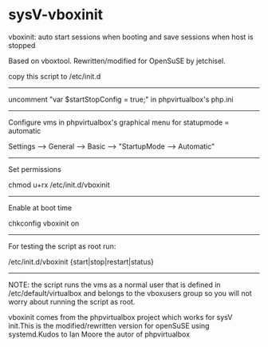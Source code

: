 sysV-vboxinit
=============



  vboxinit: auto start sessions when booting and save
   sessions when host is stopped

  Based on vboxtool. Rewritten/modified  for OpenSuSE by jetchisel.
  
 
 copy this script to /etc/init.d
 
 ----
 uncomment "var $startStopConfig = true;" in phpvirtualbox's php.ini
 
 ----
 Configure vms in phpvirtualbox's graphical menu for statupmode = automatic
 
 Settings --> General --> Basic --> "StartupMode --> Automatic"

----  
 Set permissions
 
 chmod u+rx /etc/init.d/vboxinit
 
---- 
 Enable at boot time      
 
 chkconfig vboxinit on
  
----

 For testing the script as root run:  

 /etc/init.d/vboxinit {start|stop|restart|status}

---- 
 NOTE:
      the script runs the vms as a normal user that is defined in /etc/default/virtualbox 
      and belongs to the vboxusers group so you will not worry about running the script as
      root.


vboxinit comes from the phpvirtualbox project which works for sysV init.This is the
modified/rewritten version for openSuSE using systemd.Kudos to Ian Moore the autor of phpvirtualbox

